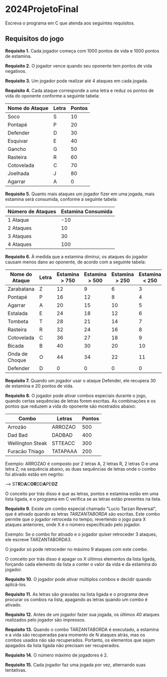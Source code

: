 # 2024ProjetoFinal

Escreva o programa em C que atenda aos seguintes requisitos.

## Requisitos do jogo

**Requisito 1.**
Cada jogador começa com 1000 pontos de vida e 1000 pontos de estamina.

**Requisito 2.**
O jogador vence quando seu oponente tem pontos de vida negativos.

**Requisito 3.**
Um jogador pode realizar até 4 ataques em cada jogada.

**Requisito 4.**
Cada ataque corresponde a uma letra e reduz os pontos de vida do oponente conforme a seguinte tabela:

| **Nome do Ataque** | **Letra** | **Pontos** |
| --- | --- | --- |
| Soco | S | 10 |
| Pontapé | P | 20 |
| Defender | D | 30 |
| Esquivar | E | 40 |
| Gancho | G | 50 |
| Rasteira | R | 60 |
| Cotovelada | C | 70 |
| Joelhada | J | 80 |
| Agarrar | A | 0 |

**Requisito 5.**
Quanto mais ataques um jogador fizer em uma jogada, mais estamina será consumida, conforme a seguinte tabela:

| Número de Ataques | Estamina Consumida |
| --- | --- |
| 1 Ataque | -10 |
| 2 Ataques | 10 |
| 3 Ataques | 30 |
| 4 Ataques | 100 |

**Requisito 6.**
À medida que a estamina diminui, os ataques do jogador causam menos dano ao oponente, de acordo com a seguinte tabela:

| **Nome do Ataque** | **Letra** | **Estamina > 750** | **Estamina > 500** | **Estamina > 250** | **Estamina < 250** |
| --- | --- | --- | --- | --- | --- |
| Zarabatana | Z | 12 | 9 | 6 | 3 |
| Pontapé | P | 16 | 12 | 8 | 4 |
| Agarrar | A | 20 | 15 | 10 | 5 |
| Estalada | E | 24 | 18 | 12 | 6 |
| Tombeta | T | 28 | 21 | 14 | 7 |
| Rasteira | R | 32 | 24 | 16 | 8 |
| Cotovelada | C | 36 | 27 | 18 | 9 |
| Bicada | B | 40 | 30 | 20 | 10 |
| Onda de Choque | O | 44 | 34 | 22 | 11 |
| Defender | D | 0 | 0 | 0 | 0 |

**Requisito 7.**
Quando um jogador usar o ataque Defender, ele recupera 30 de estamina e 20 pontos de vida.

**Requisito 8.**
O jogador pode ativar combos especiais durante o jogo, quando certas sequências de letras forem escritas. As combinações e os pontos que reduzem a vida do oponente são mostrados abaixo:

| Combo | Letras | Pontos |
| --- | --- | --- |
| Arrozão | ARROZAO | 500 |
| Dad Bad | DADBAD | 400 |
| Wellington Steak | STTEACC | 300 |
| Furacão Thiago | TATAPAAA | 200 |

Exemplo:
ARROZAO é composto por 2 letras A, 2 letras R, 2 letras O e uma letra Z; na sequência abaixo, as duas sequências de letras onde o combo foi ativado estão em negrito:

--> ST**R**D**A**C**OR**DD**A**PE**OZ**

O conceito por trás disso é que as letras, pontos e estamina estão em uma lista ligada, e o programa em C verifica se as letras estão presentes na lista.

**Requisito 9.**
Existe um combo especial chamado "Lucio Tarzan Reversal", que é ativado quando as letras *TARZANTABORDA* são escritas. Este combo permite que o jogador retroceda no tempo, revertendo o jogo para X ataques anteriores, onde X é o número especificado pelo jogador.

Exemplo:
Se o combo for ativado e o jogador quiser retroceder 3 ataques, ele escreve TARZANTABORDA3.

O jogador só pode retroceder no máximo 9 ataques com este combo.

O conceito por trás disso é apagar os X últimos elementos da lista ligada, forçando cada elemento da lista a conter o valor da vida e da estamina do jogador.

**Requisito 10.**
O jogador pode ativar múltiplos combos e decidir quando aplicá-los.

**Requisito 11.**
As letras são gravadas na lista ligada e o programa deve procurar os combos na lista, apagando as letras quando um combo é ativado.

**Requisito 12.**
Antes de um jogador fazer sua jogada, os últimos 40 ataques realizados pelo jogador são impressos.

**Requisito 13.**
Quando o combo TARZANTABORDA é executado, a estamina e a vida são recuperadas para momento de N ataques atrás, mas os combos usados não são recuperados. Portanto, os elementos que sejam apagados da lista ligada não precisam ser recuperados.

**Requisito 14.**
O número máximo de jogadores é 2.

**Requisito 15.**
Cada jogador faz uma jogada por vez, alternando suas tentativas.
